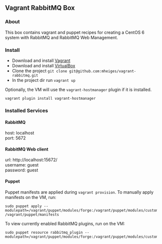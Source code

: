## Vagrant RabbitMQ Box

### About

This box contains vagrant and puppet recipes for creating a CentOS 6 system with RabbitMQ and RabbitMQ Web Management.


### Install

* Download and install [Vagrant](https://www.vagrantup.com/downloads.html)
* Download and install  [VirtualBox](https://www.virtualbox.org/wiki/Downloads)
* Clone the project ```git clone git@github.com:mheiges/vagrant-rabbitmq.git```
* In the project dir run ```vagrant up```

Optionally, the VM will use the `vagrant-hostmanager` plugin if it is installed.

    vagrant plugin install vagrant-hostmanager

### Installed Services

#### RabbitMQ

host: localhost  
port: 5672  

#### RabbitMQ Web client

url: http://localhost:15672/  
username: guest  
password: guest  


#### Puppet

Puppet manifests are applied during `vagrant provision`. To manually apply manifests on the VM, run:

    sudo puppet apply --modulepath=/vagrant/puppet/modules/forge:/vagrant/puppet/modules/custom  /vagrant/puppet/manifests

To view currently enabled RabbitMQ plugins, run on the VM:

    sudo puppet resource rabbitmq_plugin --modulepath=/vagrant/puppet/modules/forge:/vagrant/puppet/modules/custom

